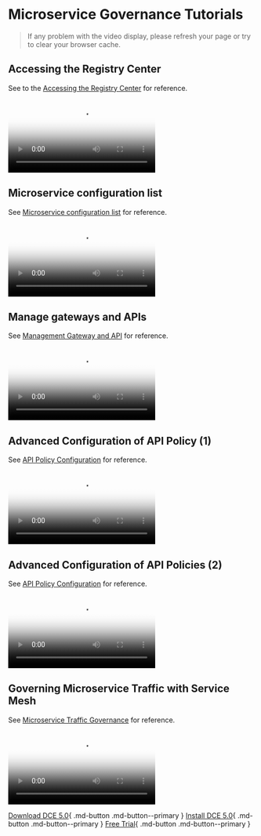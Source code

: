 # Microservice Governance Tutorials

> If any problem with the video display, please refresh your page or try to clear your browser cache.

## Accessing the Registry Center

See to the [Accessing the Registry Center](../skoala/trad-ms/integrated/integrate-registry.md) for reference.

<div class="responsive-video-container">
<video controls src="https://harbor-test2.cn-sh2.ufileos.com/docs/videos/integrate-registry.mp4" preload="metadata" poster="../images/skoala-integrate.png"></video>
</div>

## Microservice configuration list

See [Microservice configuration list](../skoala/trad-ms/hosted/configcenter.md) for reference.

<div class="responsive-video-container">
<video controls src="https://harbor-test2.cn-sh2.ufileos.com/docs/videos/create-config.mp4" preload="metadata" poster="../images/skoala-config.png"></video>
</div>

## Manage gateways and APIs

See [Management Gateway and API](../skoala/gateway/api/add-api.md) for reference.

<div class="responsive-video-container">
<video controls src="https://harbor-test2.cn-sh2.ufileos.com/docs/videos/gateway%26api.mp4" preload="metadata" poster="../images/skoala-gateway.png"></video>
</div>

## Advanced Configuration of API Policy (1)

See [API Policy Configuration](../skoala/gateway/api/api-policy.md) for reference.

<div class="responsive-video-container">
<video controls src="https://harbor-test2.cn-sh2.ufileos.com/docs/videos/apipolicy1.mp4" preload="metadata" poster="../images/skoala-api1.png"></video>
</div>

## Advanced Configuration of API Policies (2)

See [API Policy Configuration](../skoala/gateway/api/api-policy.md) for reference.

<div class="responsive-video-container">
<video controls src="https://harbor-test2.cn-sh2.ufileos.com/docs/videos/api-policy2.mp4" preload="metadata" poster="../images/skoala-api2.png"></video>
</div>

## Governing Microservice Traffic with Service Mesh

See [Microservice Traffic Governance](../mspider/user-guide/traffic-governance/README.md) for reference.

<div class="responsive-video-container">
<video controls src="https://harbor-test2.cn-sh2.ufileos.com/docs/videos/traffic-governance.mp4" preload="metadata" poster="../images/skoala-mesh.png"></video>
</div>

[Download DCE 5.0](../download/index.md){ .md-button .md-button--primary }
[Install DCE 5.0](../install/index.md){ .md-button .md-button--primary }
[Free Trial](../dce/license0.md){ .md-button .md-button--primary }
